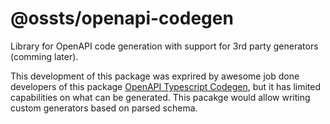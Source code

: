 # @ossts/openapi-codegen

Library for OpenAPI code generation with support for 3rd party generators (comming later).

This development of this package was exprired by awesome job done developers of this package [OpenAPI Typescript Codegen](https://github.com/ferdikoomen/openapi-typescript-codegen/), but it has limited capabilities on what can be generated. This pacakge would allow writing custom generators based on parsed schema.
